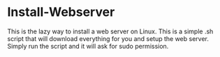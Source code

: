 # Install-Webserver
This is the lazy way to install a web server on Linux. This is a simple .sh script that will download everything for you and setup the web server. Simply run the script and it will ask for sudo permission.
